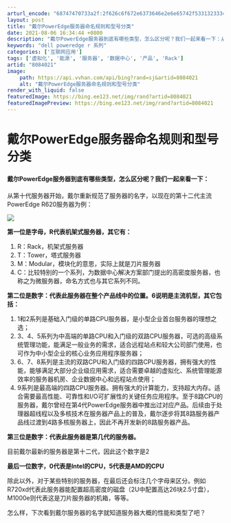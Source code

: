 ```yaml
---
arturl_encode: "68747470733a2f:2f626c6f672e6373646e2e6e65742f53313233343536375f38:392f61727469636c652f64657461696c732f38303834303231"
layout: post
title: "戴尔PowerEdge服务器命名规则和型号分类"
date: 2021-08-06 16:34:44 +0800
description: "戴尔PowerEdge服务器到底有哪些类型，怎么区分呢？我们一起来看一下：从第十代服务器开始，戴尔重"
keywords: "dell poweredge r 系列"
categories: ['互联网应用']
tags: ['虚拟化', '能源', '服务器', '数据中心', '产品', 'Rack']
artid: "8084021"
image:
    path: https://api.vvhan.com/api/bing?rand=sj&artid=8084021
    alt: "戴尔PowerEdge服务器命名规则和型号分类"
render_with_liquid: false
featuredImage: https://bing.ee123.net/img/rand?artid=8084021
featuredImagePreview: https://bing.ee123.net/img/rand?artid=8084021
---
```


# 戴尔PowerEdge服务器命名规则和型号分类

##### 

#### 戴尔PowerEdge服务器到底有哪些类型，怎么区分呢？我们一起来看一下：

从第十代服务器开始，戴尔重新规范了服务器的名字，以现在的第十二代主流PowerEdge R620服务器为例：

[![ ](http://zh.community.dell.com/resized-image.ashx/__size/550x0/__key/communityserver-wikis-components-files/00-00-00-00-03/7658.Capture.PNG)](http://zh.community.dell.com/cfs-file.ashx/__key/communityserver-wikis-components-files/00-00-00-00-03/7658.Capture.PNG)

**第一位是字母，R代表机架式服务器，其它有：**

1. R：Rack，机架式服务器
2. T：Tower，塔式服务器
3. M：Modular，模块化的意思，实际上就是刀片服务器
4. C：比较特别的一个系列，为数据中心解决方案部门提出的高密度服务器，也称之为微服务器，命名方式也与其它系列不同。

**第二位是数字：代表此服务器在整个产品线中的位置。6说明是主流机型，其它包括：**

1. 1和2系列是基础入门级的单路CPU服务器，是小型企业首台服务器的理想之选；
2. 3、4、5系列为中高端的单路CPU和入门级的双路CPU服务器，可选的高级系统管理功能，能满足一般业务的需求，适合远程站点和较大公司部门使用，也可作为中小型企业的核心业务应用程序服务器；
3. 6、7、8系列是主流的双路CPU和入门级的四路CPU服务器，拥有强大的性能，能够满足大部分企业级应用需求，适合需要卓越的虚拟化、系统管理能源效率的服务器机房、企业数据中心和远程站点使用；
4. 9系列是最高端的四路CPU服务器。拥有强大的计算能力，支持超大内存。适合需要最高性能、可靠性和I/O可扩展性的关键任务应用程序。至于8路CPU的服务器，戴尔曾经在第4代PowerEdge服务器中推出过对应产品。后续由于处理器超线程以及多核技术在服务器产品上的普及，戴尔逐步将其8路服务器产品线过渡到4路多核服务器上，因此不再开发新的8路服务器产品。

**第三位是数字：代表此服务器是第几代的服务器。**

目前戴尔最新的服务器是第十二代，因此这个数字是2

**最后一位数字，0代表是Intel的CPU，5代表是AMD的CPU**

除此以外，对于某些特别的服务器，在最后还会标注几个字母来区分。例如R720xd代表此服务器能配置超高密度的磁盘（2U中配置高达26块2.5寸盘），M1000e则代表这是刀片服务器的机箱，等等。

怎么样，下次看到戴尔服务器的名字就知道服务器大概的性能和类型了吧？